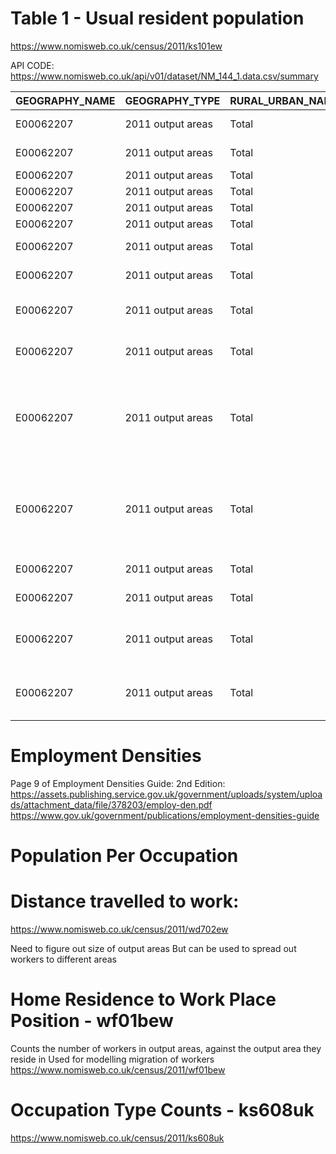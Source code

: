 # Table 1 - Usual resident population

https://www.nomisweb.co.uk/census/2011/ks101ew

API CODE: https://www.nomisweb.co.uk/api/v01/dataset/NM_144_1.data.csv/summary

|GEOGRAPHY_NAME|GEOGRAPHY_TYPE|RURAL_URBAN_NAME|RURAL_URBAN_TYPECODE|CELL_NAME|MEASURES_NAME|OBS_VALUE|OBS_STATUS|RECORD_OFFSET|RECORD_COUNT|
|---|---|---|---|---|---|---|---|---|---|
|E00062207|2011 output areas|Total|2000|All usual residents|Value|242|A|0|35645376|
|E00062207|2011 output areas|Total|2000|All usual residents|Percent|100.0|A|1|35645376|
|E00062207|2011 output areas|Total|2000|Males|Value|116|A|2|35645376|
|E00062207|2011 output areas|Total|2000|Males|Percent|47.9|A|3|35645376|
|E00062207|2011 output areas|Total|2000|Females|Value|126|A|4|35645376|
|E00062207|2011 output areas|Total|2000|Females|Percent|52.1|A|5|35645376|
|E00062207|2011 output areas|Total|2000|Lives in a household|Value|242|A|6|35645376|
|E00062207|2011 output areas|Total|2000|Lives in a household|Percent|100.0|A|7|35645376|
|E00062207|2011 output areas|Total|2000|Lives in a communal establishment|Value|0|A|8|35645376|
|E00062207|2011 output areas|Total|2000|Lives in a communal establishment|Percent|0.0|A|9|35645376|
|E00062207|2011 output areas|Total|2000|Schoolchild or full-time student aged 4 and over at their non term-time address|Value|7|A|10|35645376|
|E00062207|2011 output areas|Total|2000|Schoolchild or full-time student aged 4 and over at their non term-time address|Percent||Q|11|35645376|
|E00062207|2011 output areas|Total|2000|Area (Hectares)|Value|865.24|A|12|35645376|
|E00062207|2011 output areas|Total|2000|Area (Hectares)|Percent||Q|13|35645376|
|E00062207|2011 output areas|Total|2000|Density (number of persons per hectare)|Value|0.3|A|14|35645376|
|E00062207|2011 output areas|Total|2000|Density (number of persons per hectare)|Percent||Q|15|35645376|

# Employment Densities

Page 9 of Employment Densities Guide: 2nd
Edition: https://assets.publishing.service.gov.uk/government/uploads/system/uploads/attachment_data/file/378203/employ-den.pdf
https://www.gov.uk/government/publications/employment-densities-guide

# Population Per Occupation

# Distance travelled to work:

https://www.nomisweb.co.uk/census/2011/wd702ew

Need to figure out size of output areas But can be used to spread out workers to different areas

# Home Residence to Work Place Position - wf01bew

Counts the number of workers in output areas, against the output area they reside in Used for modelling migration of
workers
https://www.nomisweb.co.uk/census/2011/wf01bew

# Occupation Type Counts - ks608uk

https://www.nomisweb.co.uk/census/2011/ks608uk